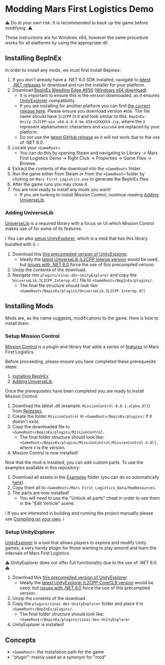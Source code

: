 # Modding Mars First Logistics Demo

⚠ Do at your own risk. It is recommended to back up the game before modifying. ⚠

These instructions are for Windows x64, however the same procedure works for all platforms by using the appropriate dll.

## Installing BepInEx

In order to install any mods, we must first install Bepinex:

1. If you don't already have a .NET 6.0 SDK installed, navigate to [latest .NET releases](https://dotnet.microsoft.com/en-us/download/dotnet/6.0) to download and run the installer for your platform.
1. Download [BepInEx Bleeding Edge #656](https://builds.bepinex.dev/projects/bepinex_be) ([Windows x64 download](https://builds.bepinex.dev/projects/bepinex_be/656/BepInEx-Unity.IL2CPP-win-x64-6.0.0-be.656%2Bb3485f4.zip)).
    - It is important to ensure this is the version downloaded, as it ensures [UnityExplorer](https://github.com/sinai-dev/UnityExplorer) compatibility.
    - If you are installing for another platform you can find [the correct release here](https://builds.bepinex.dev/projects/bepinex_be). Please ensure you download version `#656`. The file name should have `IL2CPP` in it and look similar to this: `BepInEx-Unity.IL2CPP-win-x64-6.0.0-be.656+XXXXXXX.zip`, where the `X` represent alphanumeric characters and `win/x64` are replaced by your platform.
    - Do not use the [latest GitHub release](https://github.com/BepInEx/BepInEx/releases) as it will not work due to the use of .NET 6.0.
1. Locate your `<GameRoot>`. 
    - You can do this by opening Steam and navigating to Library → Mars First Logistics Demo → Right Click → Properties → Game Files → Browse.
1. Extract the contents of the download into the `<GameRoot>` folder.
1. Run the game either from Steam or from the `<GameRoot>` folder by clicking on `Mars First Logistics.exe` to generate the BepInEx files.
1. After the game runs you may close it.
1. You are now ready to install any mods you want!
    - If you are looking to install Mission Control, continue reading [Adding UniverseLib](#adding-universelib).

### Adding UniverseLib

[UniverseLib](https://github.com/sinai-dev/UniverseLib) is a required library with a focus on UI which Mission Control makes use of for some of its features. 

ℹ️ You can also [setup UnityExplorer](#setup-unityexplorer), which is a mod that has this library bundled with it. ℹ️

1. Download this [this precompiled version of UnityExplorer](https://locoserver.net/dl/unityexplorer_bie6.zip).
    - Ideally the [latest UniverseLib IL2CPP Interop version](https://github.com/sinai-dev/UniverseLib/releases/latest/download/UniverseLib.Il2Cpp.Interop.zip) would be used, but [issues with .NET 6.0](https://github.com/sinai-dev/UnityExplorer/issues/169#issuecomment-1251730571]) force the use of this precompiled version.
1. Unzip the contents of the download.
1. Navigate into `plugins/sinai-dev-UnityExplorer` and copy the `UniverseLib.IL2CPP.Interop.dll` file to `<GameRoot>/BepInEx/plugins/`.
    - The final file structure should look like: `<GameRoot>/BepinEx/plugins/UniverseLib.IL2CPP.Interop.dll`

## Installing Mods

Mods are, as the name suggests, modifications to the game. Here is how to install them.

### Setup Mission Control

[Mission Control](https://github.com/JordanMajd/MissionControl) is a plugin and library that adds a series of [features](/README.md#features) to Mars First Logistics.

Before proceeding, please ensure you have completed these prerequesite steps:
1. [Installing BepInEx](#installing-bepinex)
2. [Adding UniverseLib](#adding-universelib)

Once the prerequisites have been completed you are ready to install Mission Control:
1. Download the latest .dll (example: `MissionControl-0.0.1-alpha.dll`) from [Releases](https://github.com/JordanMajd/MissionControl/releases).
1. Create the folder `MissionControl` in `<GameRoot>/BepinEx/plugins/` if it doesn't exist.
1. Copy the downloaded file to `<GameRoot>/BepinEx/plugins/MissionControl`.
    - The final folder structure should look like: `<GameRoot>/BepinEx/plugins/MissionControl/MissionControl-X.dll`, where `X` is the version.
1. Mission Control is now installed!

Now that the mod is installed, you can add custom parts. To use the examples available in this repository:
1. Download all assets in the [Examples](https://github.com/JordanMajd/MissionControl/tree/master/Examples) folder (you can do so automatically [here](https://download-directory.github.io/?url=https%3A%2F%2Fgithub.com%2FJordanMajd%2FMissionControl%2Ftree%2Fmaster%2FExamples)).
1. Copy them all to `<GameRoot>/Mars First Logistics_Data/ModResources`.
1. The parts are now installed!
    - You will need to use the "Unlock all parts" cheat in order to see them in the "Edit Vehicle" scene.

ℹ️ If you are interested in building and running the project manually please see [Compiling on your own](/README.md#Compiling-on-your-own). ℹ️ 

### Setup UnityExplorer

[UnityExplorer](https://github.com/sinai-dev/UnityExplorer) is a tool that allows players to explore and modify Unity games, a very handy plugin for those wanting to play around and learn the internals of Mars First Logistics.

⚠ UnityExplorer does not offer full functionality due to the use of .NET 6.0. ⚠

1. Download this [this precompiled version of UnityExplorer](https://locoserver.net/dl/unityexplorer_bie6.zip).
    - Ideally the [latest UnityExplorer IL2CPP CoreCLR version](https://github.com/sinai-dev/UnityExplorer/releases/latest/download/UnityExplorer.BepInEx.IL2CPP.CoreCLR.zip) would be used, but [issues with .NET 6.0](https://github.com/sinai-dev/UnityExplorer/issues/169#issuecomment-1251730571]) force the use of this precompiled version.
1. Unzip the contents of the download.
1. Copy the `plugins/sinai-dev-UnityExplorer` folder and place it in `<GameRoot>/BepInEx/plugins/`.
    - The final folder structure should look like: `<GameRoot>/BepinEx/plugins/sinai-dev-UnityExplorer`
1. UnityExplorer is installed!

## Concepts

- `<GameRoot>`: the installation path for the game
- "plugin": mainly used as a synonym for "mod"
